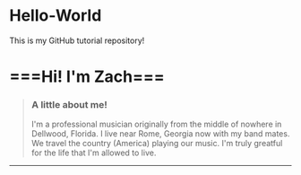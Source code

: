 # Hello-World
This is my GitHub tutorial repository!

# ===Hi! I'm Zach===

> ### A little about me!
> I'm a professional musician originally from the middle of nowhere in Dellwood, Florida. I live near Rome, Georgia now with my band mates. 
> We travel the country (America) playing our music. I'm truly greatful for the life that I'm allowed to live. 

---

